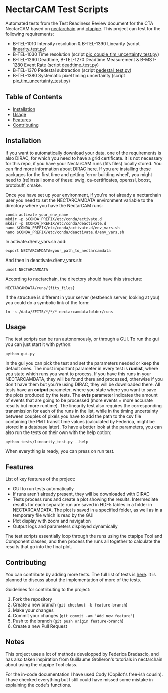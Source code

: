 
# NectarCAM Test Scripts

Automated tests from the Test Readiness Review document for the CTA NectarCAM based on [nectarchain](https://github.com/cta-observatory/nectarchain) and [ctapipe](https://github.com/cta-observatory/ctapipe). This project can test for the following requirements:
- B-TEL-1010 Intensity resolution & B-TEL-1390 Linearity (script [linearity_test.py](tests/linearity_test.py))
- B-TEL-1030 Time resolution (script [pix_couple_tim_uncertainty_test.py](tests/pix_couple_tim_uncertainty_test.py))
- B-TEL-1260 Deadtime, B-TEL-1270 Deadtime Measurement & B-MST-1280 Event Rate (script [deadtime_test.py](tests/deadtime_test.py))
- B-TEL-1370 Pedestal subtraction (script [pedestal_test.py](tests/pedestal_test.py))
- B-TEL-1380 Systematic pixel timing uncertainty (script [pix_tim_uncertainty_test.py](tests/pix_tim_uncertainty_test.py))


## Table of Contents

- [Installation](#installation)
- [Usage](#usage)
- [Features](#features)
- [Contributing](#contributing)


## Installation

If you want to automatically download your data, one of the requirements is also DIRAC, for which you need to have a grid certificate. It is not necessary for this repo, if you have your NectarCAM runs (fits files) locally stored. You can find more information about DIRAC [here](https://gitlab.cta-observatory.org/cta-computing/dpps/workload/CTADIRAC). If you are installing these packages for the first time and getting 'error building wheel', you might need to (re)install some of these: swig, ca-certificates, openssl, boost, protobuff, cmake. 

Once you have set up your environment, if you're not already a nectarchain user you need to set the NECTARCAMDATA environment variable to the directory where you have the NectarCAM runs:
```
conda activate your_env_name
mkdir -p $CONDA_PREFIX/etc/conda/activate.d
mkdir -p $CONDA_PREFIX/etc/conda/deactivate.d
nano $CONDA_PREFIX/etc/conda/activate.d/env_vars.sh
nano $CONDA_PREFIX/etc/conda/deactivate.d/env_vars.sh
```
In activate.d/env_vars.sh add:
```
export NECTARCAMDATA=your_path_to_nectarcamdata
```
And then in deactivate.d/env_vars.sh:
```
unset NECTARCAMDATA 
```


According to nectarchain, the directory should have this structure:
```
NECTARCAMDATA/runs/{fits_files}
```
If the structure is different in your server (testbench server, looking at you) you could do a symbolic link of the form:
```
ln -s /data/ZFITS/*/*/* nectarcamdatafolder/runs
```


## Usage

The test scripts can be run autonomously, or through a GUI. To run the gui you can just start it with python:
```
python gui.py
```
In the gui you can pick the test and set the parameters needed or keep the default ones. The most important parameter in every test is <b>runlist</b>, where you state which runs you want to process. If you have this runs in your NECTARCAMDATA, they will be found there and processed, otherwise if you don't have them but you're using DIRAC, they will be downloaded there. All tests have an <b>output</b> parameter, where you state where you want to save the plots produced by the tests. The <b>evts</b> parameter indicates the amount of events that are going to be processed (more events = more accurate results but more runtime). The linearity test also requires the corresponding transmission for each of the runs in the list, while in the timing uncertainty between couples of pixels you have to add the path to the csv file containing the PMT transit time values (calculated by Federica, might be stored in a database later). 
To have a better look at the parameters, you can also run the tests on their own with the help option:
```
python tests/linearity_test.py --help
```
When everything is ready, you can press on run test.


## Features

List of key features of the project:

- GUI to run tests automatically
- If runs aren't already present, they will be downloaded with DIRAC
- Tests process runs and create a plot showing the results. Intermediate results for each separate run are saved in HDF5 tables in a folder in NECTARCAMDATA. The plot is saved in a specified folder, as well as in a temporary file which is read by the GUI
- Plot display with zoom and navigation
- Output logs and parameters displayed dynamically

The test scripts essentially loop through the runs using the ctapipe Tool and Component classes, and then process the runs all together to calculate the results that go into the final plot.

## Contributing

You can contribute by adding more tests. The full list of tests is [here](https://docs.google.com/spreadsheets/d/1t5Z9ZHRESB6BYzmMbyFCDDALgTqvSb1KpJ8JMEiZgnI/edit?usp=sharing). It is planned to discuss about the implementation of more of the tests.

Guidelines for contributing to the project:

1. Fork the repository
2. Create a new branch (`git checkout -b feature-branch`)
3. Make your changes
4. Commit your changes (`git commit -am 'Add new feature'`)
5. Push to the branch (`git push origin feature-branch`)
6. Create a new Pull Request

## Notes

This project uses a lot of methods developped by Federica Bradascio, and has also taken inspiration from Guillaume Grolleron's tutorials in nectarchain about using the ctapipe Tool class. 

For the in-code documentation I have used Cody (Copilot's free-ish cousin). I have checked everything but I still could have missed some mistake in explaining the code's functions.
